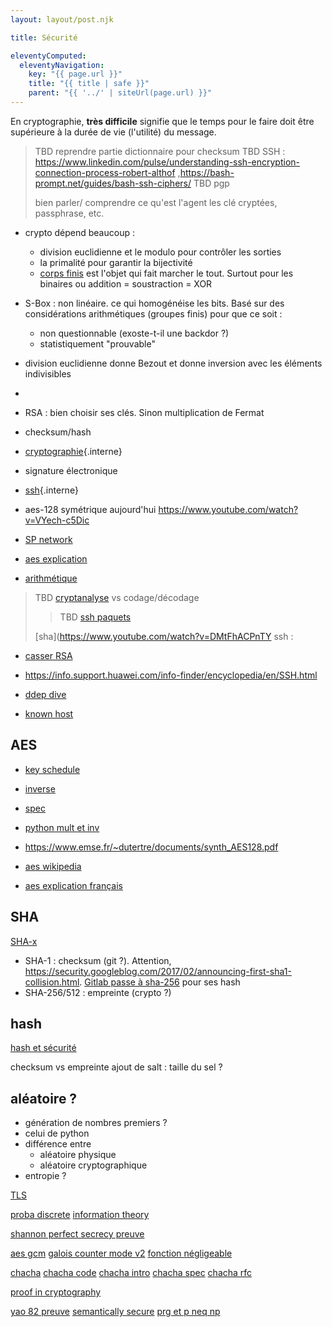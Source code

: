 ```yaml
---
layout: layout/post.njk

title: Sécurité

eleventyComputed:
  eleventyNavigation:
    key: "{{ page.url }}"
    title: "{{ title | safe }}"
    parent: "{{ '../' | siteUrl(page.url) }}"
---
```


En cryptographie, **très difficile** signifie que le temps pour le faire doit être supérieure à la durée de vie (l'utilité) du message.

> TBD reprendre partie dictionnaire pour checksum
> TBD SSH : <https://www.linkedin.com/pulse/understanding-ssh-encryption-connection-process-robert-althof>
> ,https://bash-prompt.net/guides/bash-ssh-ciphers/
> TBD pgp
>
> bien parler/ comprendre ce qu'est l'agent
> les clé cryptées, passphrase, etc.

- crypto dépend beaucoup :
  - division euclidienne et le modulo pour contrôler les sorties
  - la primalité pour garantir la bijectivité
  - [corps finis](https://en.wikipedia.org/wiki/Finite_field_arithmetic) est l'objet qui fait marcher le tout. Surtout pour les binaires ou addition = soustraction = XOR

- S-Box : non linéaire. ce qui homogénéise les bits. Basé sur des considérations arithmétiques (groupes finis) pour que ce soit : 
  - non questionnable (exoste-t-il une backdor ?)
  - statistiquement "prouvable"
- division euclidienne donne Bezout et donne inversion avec les éléments indivisibles
- 
- RSA : bien choisir ses clés. Sinon multiplication de Fermat
- checksum/hash
- [cryptographie](./cryptographie){.interne}
- signature électronique
- [ssh](./ssh){.interne}
- aes-128 symétrique aujourd'hui <https://www.youtube.com/watch?v=VYech-c5Dic>
- [SP network](https://www.youtube.com/watch?v=DLjzI5dX8jc)
- [aes explication](https://www.di.ens.fr/~fouque/mpri/des-aes.pdf)
- [arithmétique](https://stackoverflow.com/questions/70261458/how-to-perform-addition-and-multiplication-in-f-28)
> TBD [cryptanalyse](https://fr.wikipedia.org/wiki/Cryptanalyse) vs codage/décodage
>
> > TBD [ssh paquets](https://www.youtube.com/watch?v=ORcvSkgdA58)
>
> [sha](https://www.youtube.com/watch?v=DMtFhACPnTY
ssh :

- [casser RSA](https://www.youtube.com/watch?v=-ShwJqAalOk)

- <https://info.support.huawei.com/info-finder/encyclopedia/en/SSH.html>
- [ddep dive](https://tusharf5.com/posts/ssh-deep-dive/)
- [known host](https://www.redhat.com/sysadmin/ssh-secure-communication)

## AES

- [key schedule](https://braincoke.fr/blog/2020/08/the-aes-key-schedule-explained/#key-expansion)
- [inverse](https://tratliff.webspace.wheatoncollege.edu/2016_Fall/math202/inclass/sep21_inclass.pdf)
- [spec](https://csrc.nist.gov/csrc/media/projects/cryptographic-standards-and-guidelines/documents/aes-development/rijndael-ammended.pdf#page=1)
- [python mult et inv](https://stackoverflow.com/questions/70261458/how-to-perform-addition-and-multiplication-in-f-28)

- <https://www.emse.fr/~dutertre/documents/synth_AES128.pdf>
- [aes wikipedia](https://en.wikipedia.org/wiki/Advanced_Encryption_Standard)
- [aes explication français](https://www.utc.fr/~wschon/sr06/txPHP/aes/AesAlgo/AesAlgo.php)

## SHA

[SHA-x](https://en.wikipedia.org/wiki/Secure_Hash_Algorithms)

- SHA-1 : checksum (git ?). Attention, <https://security.googleblog.com/2017/02/announcing-first-sha1-collision.html>. [Gitlab passe à sha-256](https://about.gitlab.com/blog/2023/08/28/sha256-support-in-gitaly/) pour ses hash
- SHA-256/512 : empreinte (crypto ?)

## hash

[hash et sécurité](https://www.youtube.com/watch?v=b4b8ktEV4Bg)

checksum vs empreinte
ajout de salt : taille du sel ?

## aléatoire ?

- génération de nombres premiers ?
- celui de python
- différence entre
  - aléatoire physique
  - aléatoire cryptographique
- entropie ?

[TLS](https://www.youtube.com/watch?v=0TLDTodL7Lc)

[proba discrete](https://en.wikibooks.org/wiki/High_School_Mathematics_Extensions/Discrete_Probability)
[information theory](https://www.youtube.com/watch?v=b6VdGHSV6qg)

[shannon perfect secrecy preuve](https://www3.cs.stonybrook.edu/~omkant/L02-short.pdf)


[aes gcm](https://www.youtube.com/watch?v=g_eY7JXOc8U)
[galois counter mode v2](https://www.youtube.com/watch?v=R2SodepLWLg&t=0s)
[fonction négligeable](https://en.wikipedia.org/wiki/Negligible_function)

[chacha](https://loup-vaillant.fr/tutorials/chacha20-design)
[chacha code](https://www.cryptopp.com/wiki/ChaCha20)
[chacha intro](https://www.youtube.com/watch?v=UeIpq-C-GSA)
[chacha spec](https://cr.yp.to/chacha.html)
[chacha rfc](https://datatracker.ietf.org/doc/html/rfc8439)

[proof in cryptography](https://www.youtube.com/watch?v=Js9dCUFjAhc&list=PL9mNSKC0i-d8VKahrLPoEbUJgo9BwfMQ5&index=1)

[yao 82 preuve](https://crypto.stackexchange.com/questions/18043/an-unpredictable-prg-is-secure-theorem-yao82)
[semantically secure](https://en.wikipedia.org/wiki/Semantic_security)
[prg et p neq np](https://crypto.stackexchange.com/questions/16020/prg-existance-and-p-versus-np)